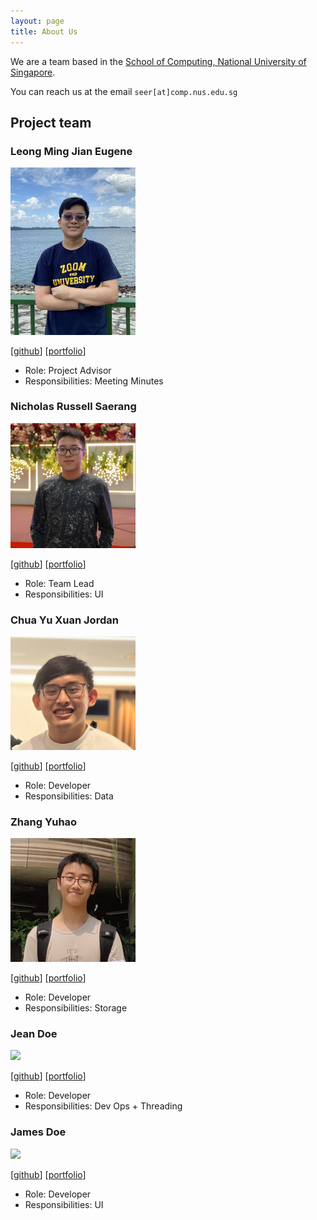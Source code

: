 ```yaml
---
layout: page
title: About Us
---
```


We are a team based in the [School of Computing, National University of Singapore](http://www.comp.nus.edu.sg).

You can reach us at the email `seer[at]comp.nus.edu.sg`

## Project team

### Leong Ming Jian Eugene

<img src="images/eugenelmj.png" width="200px">

[[github](https://github.com/eugenelmj)]
[[portfolio](team/eugenelmj.md)]

* Role: Project Advisor
* Responsibilities: Meeting Minutes

### Nicholas Russell Saerang

<img src="images/russelldash332.png" width="200px">

[[github](http://github.com/russelldash332)]
[[portfolio](team/russelldash332.md)]

* Role: Team Lead
* Responsibilities: UI

### Chua Yu Xuan Jordan 

<img src="images/jordanchua.png" width="200px">

[[github](http://github.com/jordanchua)]
[[portfolio](team/jordanchua.md)]

* Role: Developer
* Responsibilities: Data

### Zhang Yuhao

<img src="images/yh-15.png" width="200px">

[[github](http://github.com/YH-15)]
[[portfolio](team/yh-15.md)]

* Role: Developer
* Responsibilities: Storage

### Jean Doe

<img src="images/johndoe.png" width="200px">

[[github](http://github.com/johndoe)]
[[portfolio](team/johndoe.md)]

* Role: Developer
* Responsibilities: Dev Ops + Threading

### James Doe

<img src="images/johndoe.png" width="200px">

[[github](http://github.com/johndoe)]
[[portfolio](team/johndoe.md)]

* Role: Developer
* Responsibilities: UI
